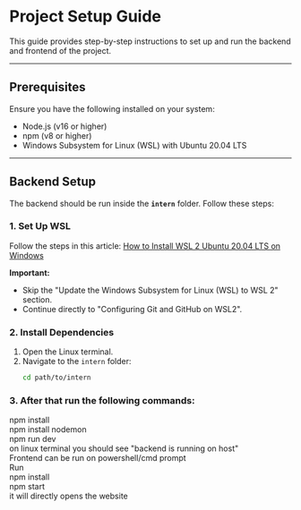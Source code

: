 # Project Setup Guide  

This guide provides step-by-step instructions to set up and run the backend and frontend of the project.

---

## Prerequisites  
Ensure you have the following installed on your system:  
- Node.js (v16 or higher)  
- npm (v8 or higher)  
- Windows Subsystem for Linux (WSL) with Ubuntu 20.04 LTS  

---

## Backend Setup  

The backend should be run inside the **`intern`** folder. Follow these steps:  

### 1. Set Up WSL  
Follow the steps in this article: [How to Install WSL 2 Ubuntu 20.04 LTS on Windows](https://medium.com/@sjmwatsefu/how-to-install-wsl-2-ubuntu-20-04-lts-on-windows-and-open-visual-studio-code-from-the-terminal-e580761e84f8)  

**Important:**  
- Skip the "Update the Windows Subsystem for Linux (WSL) to WSL 2" section.  
- Continue directly to "Configuring Git and GitHub on WSL2".  

### 2. Install Dependencies  
1. Open the Linux terminal.  
2. Navigate to the `intern` folder:  
   ```bash
   cd path/to/intern
### 3. After that run the following commands:
 npm install <br/>
 npm install nodemon <br/>
 npm run dev <br/>
on linux terminal you should see "backend is running on host"<br/>
Frontend can be run on powershell/cmd prompt<br/>
Run <br/>
 npm install<br/>
 npm start <br/>
it will directly opens the website<br/>
